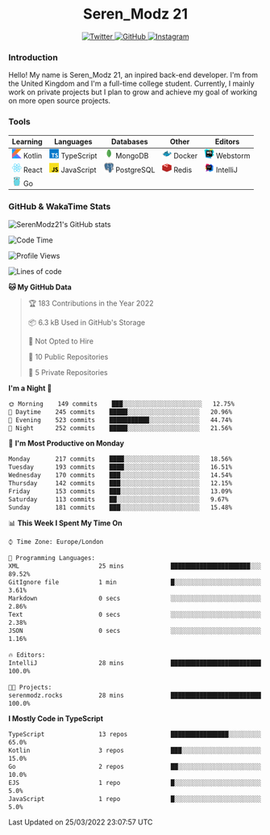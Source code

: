 <div align="center">
  <h1>Seren_Modz 21</h1>
  <a href="https://twitter.com/SerenModz21">
    <img alt="Twitter" src="https://img.shields.io/badge/twitter%20-%231DA1F2.svg?&style=for-the-badge&logo=Twitter&logoColor=white">
  </a>
  <a href="https://github.com/SerenModz21">
    <img alt="GitHub" src="https://img.shields.io/badge/github%20-%23121011.svg?&style=for-the-badge&logo=github&logoColor=white">
  </a>
  <a href="https://www.instagram.com/serenmodz21">
    <img alt="Instagram" src="https://img.shields.io/badge/instagram%20-%23E4405F.svg?&style=for-the-badge&logo=Instagram&logoColor=white">
  </a>
</div>

### Introduction

Hello! My name is Seren_Modz 21, an inpired back-end developer. I'm from the United Kingdom and I'm a full-time college student. Currently, I mainly work on private projects but I plan to grow and achieve my goal of working on more open source projects. 

### Tools

 **Learning**                                        | **Languages**                                               | **Databases**                                               | **Other**                                           | **Editors**                                                  
-----------------------------------------------------|-------------------------------------------------------------|-------------------------------------------------------------|-----------------------------------------------------|--------------------------------------------------------------
 <img width="19px" src="./assets/kotlin.svg"> Kotlin | <img width="19px" src="./assets/typescript.svg"> TypeScript | <img width="19px" src="./assets/mongodb.svg"> MongoDB       | <img width="19px" src="./assets/docker.svg"> Docker | <img width="19px" src="./assets/webstorm.svg"> Webstorm      
 <img width="19px" src="./assets/react.svg"> React   | <img width="19px" src="./assets/javascript.svg"> JavaScript | <img width="19px" src="./assets/postgresql.svg"> PostgreSQL | <img width="19px" src="./assets/redis.svg"> Redis   | <img width="19px" src="./assets/intellij-idea.svg"> IntelliJ
 <img width="19px" src="./assets/go.svg"> Go         |                                                             |                                                             |                                                     |                                                                                                               

### GitHub & WakaTime Stats

![SerenModz21's GitHub stats](https://github-readme-stats.vercel.app/api?username=SerenModz21&show_icons=true&theme=dark)

<!--START_SECTION:waka-->
![Code Time](http://img.shields.io/badge/Code%20Time-1%2C332%20hrs%2031%20mins-blue)

![Profile Views](http://img.shields.io/badge/Profile%20Views-114-blue)

![Lines of code](https://img.shields.io/badge/From%20Hello%20World%20I%27ve%20Written-7%20Thousand%20lines%20of%20code-blue)

**🐱 My GitHub Data** 

> 🏆 183 Contributions in the Year 2022
 > 
> 📦 6.3 kB Used in GitHub's Storage 
 > 
> 🚫 Not Opted to Hire
 > 
> 📜 10 Public Repositories 
 > 
> 🔑 5 Private Repositories  
 > 
**I'm a Night 🦉** 

```text
🌞 Morning    149 commits    ███░░░░░░░░░░░░░░░░░░░░░░   12.75% 
🌆 Daytime    245 commits    █████░░░░░░░░░░░░░░░░░░░░   20.96% 
🌃 Evening    523 commits    ███████████░░░░░░░░░░░░░░   44.74% 
🌙 Night      252 commits    █████░░░░░░░░░░░░░░░░░░░░   21.56%

```
📅 **I'm Most Productive on Monday** 

```text
Monday       217 commits    ████░░░░░░░░░░░░░░░░░░░░░   18.56% 
Tuesday      193 commits    ████░░░░░░░░░░░░░░░░░░░░░   16.51% 
Wednesday    170 commits    ███░░░░░░░░░░░░░░░░░░░░░░   14.54% 
Thursday     142 commits    ███░░░░░░░░░░░░░░░░░░░░░░   12.15% 
Friday       153 commits    ███░░░░░░░░░░░░░░░░░░░░░░   13.09% 
Saturday     113 commits    ██░░░░░░░░░░░░░░░░░░░░░░░   9.67% 
Sunday       181 commits    ███░░░░░░░░░░░░░░░░░░░░░░   15.48%

```


📊 **This Week I Spent My Time On** 

```text
⌚︎ Time Zone: Europe/London

💬 Programming Languages: 
XML                      25 mins             ██████████████████████░░░   89.52% 
GitIgnore file           1 min               █░░░░░░░░░░░░░░░░░░░░░░░░   3.61% 
Markdown                 0 secs              ░░░░░░░░░░░░░░░░░░░░░░░░░   2.86% 
Text                     0 secs              ░░░░░░░░░░░░░░░░░░░░░░░░░   2.38% 
JSON                     0 secs              ░░░░░░░░░░░░░░░░░░░░░░░░░   1.16%

🔥 Editors: 
IntelliJ                 28 mins             █████████████████████████   100.0%

🐱‍💻 Projects: 
serenmodz.rocks          28 mins             █████████████████████████   100.0%

```

**I Mostly Code in TypeScript** 

```text
TypeScript               13 repos            ████████████████░░░░░░░░░   65.0% 
Kotlin                   3 repos             ███░░░░░░░░░░░░░░░░░░░░░░   15.0% 
Go                       2 repos             ██░░░░░░░░░░░░░░░░░░░░░░░   10.0% 
EJS                      1 repo              █░░░░░░░░░░░░░░░░░░░░░░░░   5.0% 
JavaScript               1 repo              █░░░░░░░░░░░░░░░░░░░░░░░░   5.0%

```



 Last Updated on 25/03/2022 23:07:57 UTC
<!--END_SECTION:waka-->
